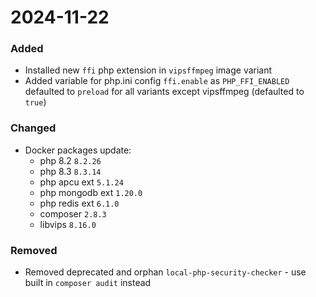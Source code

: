2024-11-22
===

### Added
- Installed new `ffi` php extension in `vipsffmpeg` image variant
- Added variable for php.ini config `ffi.enable` as `PHP_FFI_ENABLED` defaulted to `preload` for all variants except vipsffmpeg (defaulted to `true`)

### Changed
- Docker packages update:
  - php 8.2 `8.2.26`
  - php 8.3 `8.3.14`
  - php apcu ext `5.1.24`
  - php mongodb ext `1.20.0`
  - php redis ext `6.1.0`
  - composer `2.8.3`
  - libvips `8.16.0`

### Removed
- Removed deprecated and orphan `local-php-security-checker` - use built in `composer audit` instead
